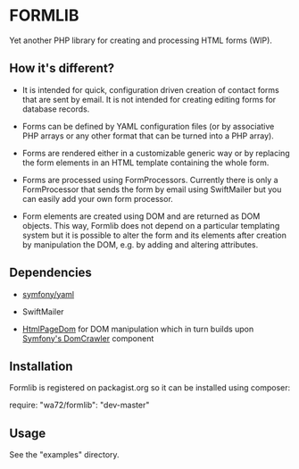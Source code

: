 FORMLIB
=======

Yet another PHP library for creating and processing HTML forms (WIP).


## How it's different?

- It is intended for quick, configuration driven creation of contact forms that are sent by email. 
  It is not intended for creating editing forms for database records.

- Forms can be defined by YAML configuration files (or by associative PHP arrays or any other format
  that can be turned into a PHP array).

- Forms are rendered either in a customizable generic way or by replacing the form elements in an
  HTML template containing the whole form.

- Forms are processed using FormProcessors. Currently there is only a FormProcessor that sends the form by email
  using SwiftMailer but you can easily add your own form processor.

- Form elements are created using DOM and are returned as DOM objects. This way, Formlib does not depend on a particular
  templating system but it is possible to alter the form and its elements after creation by manipulation the DOM,
  e.g. by adding and altering attributes.

## Dependencies

- [symfony/yaml](https://github.com/symfony/yaml)

- SwiftMailer

- [HtmlPageDom](https://github.com/wasinger/htmlpagedom) for DOM manipulation which in turn builds upon
  [Symfony's DomCrawler](https://github.com/symfony/DomCrawler) component

## Installation

Formlib is registered on packagist.org so it can be installed using composer:

 require: "wa72/formlib": "dev-master"

## Usage

See the "examples" directory.

 

